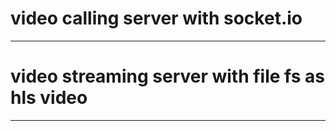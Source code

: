 # video calling server with socket.io
--------------------------------------
#



# video streaming server with file fs as hls video
--------------------------------------------------------
#